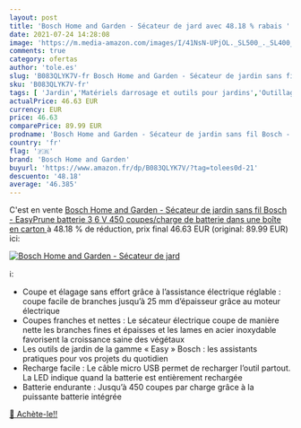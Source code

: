 ```yaml
---
layout: post
title: 'Bosch Home and Garden - Sécateur de jard avec 48.18 % rabais '
date: 2021-07-24 14:28:08
image: 'https://m.media-amazon.com/images/I/41NsN-UPjOL._SL500_._SL400_.jpg'
comments: true
category: ofertas
author: 'tole.es'
slug: 'B083QLYK7V-fr Bosch Home and Garden - Sécateur de jardin sans fil Bosch...'
sku: 'B083QLYK7V-fr'
tags: [ 'Jardin','Matériels darrosage et outils pour jardins','Outillage de jardin','Sécateurs et ciseaux de jardinage','bosch home and garden', ]
actualPrice: 46.63 EUR
currency: EUR
price: 46.63
comparePrice: 89.99 EUR
prodname: 'Bosch Home and Garden - Sécateur de jardin sans fil Bosch - EasyPrune  batterie 3 6 V  450 coupes/charge de batterie  dans une boîte en carton '
country: 'fr'
flag: '🇫🇷'
brand: 'Bosch Home and Garden'
buyurl: 'https://www.amazon.fr/dp/B083QLYK7V/?tag=tolees0d-21'
descuento: '48.18'
average: '46.385'
---
```


C'est en vente [Bosch Home and Garden - Sécateur de jardin sans fil Bosch - EasyPrune  batterie 3 6 V  450 coupes/charge de batterie  dans une boîte en carton ](https://www.amazon.fr/dp/B083QLYK7V/?tag=tolees0d-21)  à  48.18 % de réduction, prix final  46.63 EUR (original: 89.99 EUR) ici:

[![Bosch Home and Garden - Sécateur de jard](https://m.media-amazon.com/images/I/41NsN-UPjOL._SL500_._SL400_.jpg)](https://www.amazon.fr/dp/B083QLYK7V/?tag=tolees0d-21)

ℹ️:

- Coupe et élagage sans effort grâce à l’assistance électrique réglable : coupe facile de branches jusqu’à 25 mm d’épaisseur grâce au moteur électrique
- Coupes franches et nettes : Le sécateur électrique coupe de manière nette les branches fines et épaisses et les lames en acier inoxydable favorisent la croissance saine des végétaux
- Les outils de jardin de la gamme « Easy » Bosch : les assistants pratiques pour vos projets du quotidien
- Recharge facile : Le câble micro USB permet de recharger l’outil partout. La LED indique quand la batterie est entièrement rechargée
- Batterie endurante : Jusqu’à 450 coupes par charge grâce à la puissante batterie intégrée

[🛒 Achète-le!!](https://www.amazon.fr/dp/B083QLYK7V/?tag=tolees0d-21)
